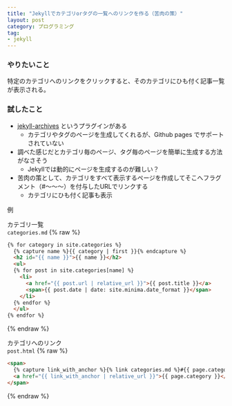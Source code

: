 ```yaml
---
title: "Jekyllでカテゴリorタグの一覧へのリンクを作る（苦肉の策）"
layout: post
category: プログラミング
tag:
- jekyll
---
```


### やりたいこと

特定のカテゴリへのリンクをクリックすると、そのカテゴリにひも付く記事一覧が表示される。

### 試したこと

- [jekyll-archives](https://github.com/jekyll/jekyll-archives) というプラグインがある
  - カテゴリやタグのページを生成してくれるが、Github pages でサポートされていない
- 調べた感じだとカテゴリ毎のページ、タグ毎のページを簡単に生成する方法がなさそう
  - Jekyllでは動的にページを生成するのが難しい？
- 苦肉の策として、カテゴリをすべて表示するページを作成してそこへフラグメント（#〜〜〜）を付与したURLでリンクする
  - カテゴリにひも付く記事も表示

例

カテゴリ一覧  
`categories.md`
{% raw %}
```html
{% for category in site.categories %}
  {% capture name %}{{ category | first }}{% endcapture %}
  <h2 id="{{ name }}">{{ name }}</h2>
  <ul>
  {% for post in site.categories[name] %}
    <li>
      <a href="{{ post.url | relative_url }}">{{ post.title }}</a>
      <span>{{ post.date | date: site.minima.date_format }}</span>
    </li>
  {% endfor %}
  </ul>
{% endfor %}
```
{% endraw %}

カテゴリへのリンク  
`post.html`
{% raw %}
```html
<span>
  {% capture link_with_anchor %}{% link categories.md %}#{{ page.category }}{% endcapture %}
  <a href="{{ link_with_anchor | relative_url }}">{{ page.category }}</a>
</span>
```
{% endraw %}
